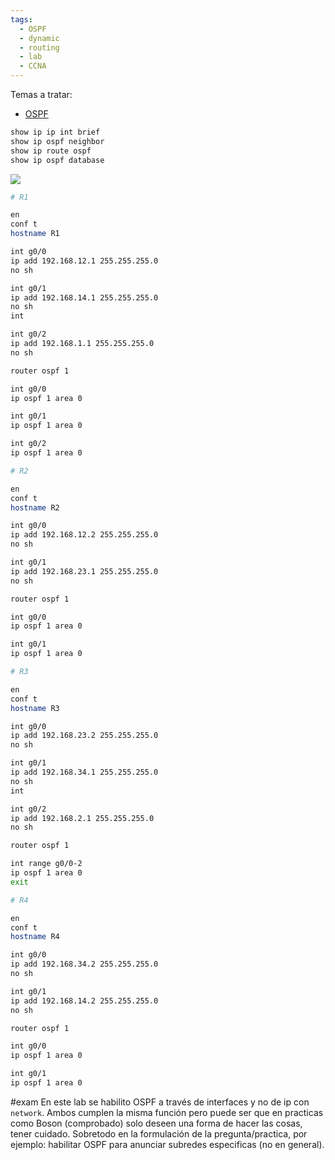 ```yaml
---
tags:
  - OSPF
  - dynamic
  - routing
  - lab
  - CCNA
---
```

Temas a tratar:
- [OSPF](OSPF.md) 

``` bash
show ip ip int brief
show ip ospf neighbor 
show ip route ospf 
show ip ospf database
```

![](Screenshot%20from%202024-02-12%2013-13-00.png)

``` bash
# R1

en
conf t
hostname R1

int g0/0
ip add 192.168.12.1 255.255.255.0
no sh

int g0/1
ip add 192.168.14.1 255.255.255.0 
no sh
int 

int g0/2
ip add 192.168.1.1 255.255.255.0 
no sh

router ospf 1

int g0/0
ip ospf 1 area 0

int g0/1
ip ospf 1 area 0

int g0/2
ip ospf 1 area 0

# R2 

en
conf t
hostname R2

int g0/0
ip add 192.168.12.2 255.255.255.0
no sh

int g0/1
ip add 192.168.23.1 255.255.255.0 
no sh

router ospf 1

int g0/0
ip ospf 1 area 0

int g0/1
ip ospf 1 area 0

# R3

en
conf t
hostname R3

int g0/0
ip add 192.168.23.2 255.255.255.0
no sh

int g0/1
ip add 192.168.34.1 255.255.255.0 
no sh
int 

int g0/2
ip add 192.168.2.1 255.255.255.0 
no sh

router ospf 1

int range g0/0-2
ip ospf 1 area 0
exit

# R4

en
conf t
hostname R4

int g0/0
ip add 192.168.34.2 255.255.255.0
no sh

int g0/1
ip add 192.168.14.2 255.255.255.0 
no sh

router ospf 1

int g0/0
ip ospf 1 area 0

int g0/1
ip ospf 1 area 0

```

#exam En este lab se habilito OSPF a través de interfaces y no de ip con `network`. Ambos cumplen la misma función pero puede ser que en practicas como Boson (comprobado) solo deseen una forma de hacer las cosas, tener cuidado. Sobretodo en la formulación de la pregunta/practica, por ejemplo: habilitar OSPF para anunciar subredes especificas (no en general). 